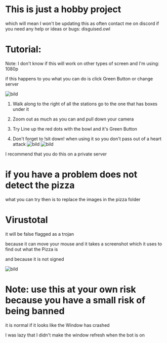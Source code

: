 # This is just a hobby project
which will mean I won't be updating this as often
contact me on discord if you need any help or ideas or bugs: disguised.owl

# Tutorial:
Note: I don't know if this will work on other types of screen and I'm using: 1080p

if this happens to you what you can do is click Green Button or change server

![bild](https://github.com/DisguisedOwI/Pizza-Bakery-Fram-Bot/assets/92737576/2f0c7c75-668a-4821-98f8-84c52d9da324)

1. Walk along to the right of all the stations go to the one that has boxes under it

2. Zoom out as much as you can and pull down your camera

3. Try Line up the red dots with the bowl and it's Green Button

4. Don't forget to !sit down! when using it so you don't pass out of a heart attack
![bild](https://github.com/DisguisedOwI/Pizza-Bakery-Fram-Bot/assets/92737576/ad4b1b64-b4cb-48be-89bd-b8df20880d63)
![bild](https://github.com/DisguisedOwI/Pizza-Bakery-Fram-Bot/assets/92737576/9dd45588-2321-41ba-b721-38a333586a25)

I recommend that you do this on a private server

# if you have a problem does not detect the pizza
what you can try then is to replace the images in the pizza folder

# Virustotal
it will be false flagged as a trojan

because it can move your mouse and it takes a screenshot which it uses to find out what the Pizza is

and because it is not signed

![bild](https://github.com/DisguisedOwI/Pizza-Bakery-Fram-Bot/assets/92737576/a543b69d-a17d-4d07-9f8c-fef89087066a)


# Note: use this at your own risk because you have a small risk of being banned

it is normal if it looks like the Window has crashed

I was lazy that I didn't make the window refresh when the bot is on
